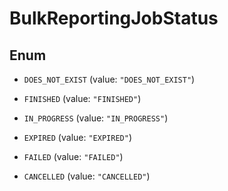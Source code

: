 

# BulkReportingJobStatus

## Enum


* `DOES_NOT_EXIST` (value: `"DOES_NOT_EXIST"`)

* `FINISHED` (value: `"FINISHED"`)

* `IN_PROGRESS` (value: `"IN_PROGRESS"`)

* `EXPIRED` (value: `"EXPIRED"`)

* `FAILED` (value: `"FAILED"`)

* `CANCELLED` (value: `"CANCELLED"`)



